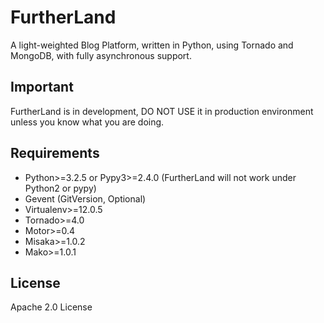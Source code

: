 # FurtherLand
A light-weighted Blog Platform, written in Python, using Tornado and MongoDB, with fully asynchronous support.

Important
---------
FurtherLand is in development, DO NOT USE it in production environment unless you know what you are doing.

Requirements
------------

 - Python>=3.2.5 or Pypy3>=2.4.0 (FurtherLand will not work under Python2 or pypy)
 - Gevent (GitVersion, Optional)
 - Virtualenv>=12.0.5
 - Tornado>=4.0
 - Motor>=0.4
 - Misaka>=1.0.2
 - Mako>=1.0.1

License
-------
Apache 2.0 License
